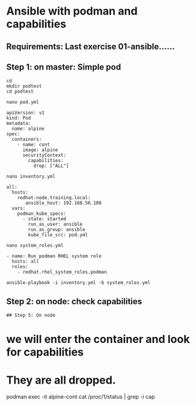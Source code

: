 # Ansible with podman and capabilities

## Requirements: Last exercise 01-ansible......

## Step 1: on master: Simple pod 

```
cd
mkdir podtest
cd podtest
```

```
nano pod.yml 
```

```
apiVersion: v1
kind: Pod
metadata:
  name: alpine
spec:
  containers:
    - name: cont
      image: alpine
      securityContext:
        capabilities:
          drop: ["ALL"]
```

```
nano inventory.yml
```

```
all:
  hosts:
    redhat-node.training.local:
       ansible_host: 192.168.56.108
  vars:
    podman_kube_specs:
      - state: started
        run_as_user: ansible
        run_as_group: ansible
        kube_file_src: pod.yml
```

```
nano system_roles.yml
```

```
- name: Run podman RHEL system role
  hosts: all
  roles:
    - redhat.rhel_system_roles.podman
```

```
ansible-playbook -i inventory.yml -b system_roles.yml
```

## Step 2: on node: check capabilities

```
## Step 5: On node 

```
# we will enter the container and look for capabilities
# They are all dropped. 
podman exec -it alpine-cont cat /proc/1/status | grep -i cap
```
